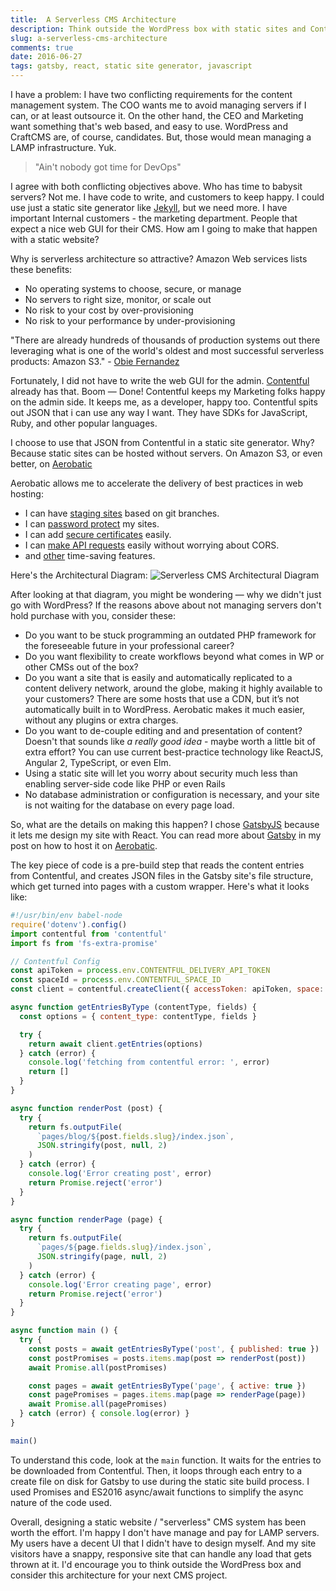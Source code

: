 ```yaml
---
title:  A Serverless CMS Architecture
description: Think outside the WordPress box with static sites and Contentful.
slug: a-serverless-cms-architecture
comments: true
date: 2016-06-27
tags: gatsby, react, static site generator, javascript
---
```


I have a problem: I have two conflicting requirements for the content management system. The COO wants me to avoid managing servers if I can, or at least outsource it. On the other hand, the CEO and Marketing want something that's web based, and easy to use.  WordPress and CraftCMS are, of course, candidates.  But, those would mean managing a LAMP infrastructure. Yuk.

>  "Ain't nobody got time for DevOps"

I agree with both conflicting objectives above. Who has time to babysit servers? Not me. I have code to write, and customers to keep happy. I could use just a static site generator like [Jekyll](http://jekyllrb.com), but we need more. I have important Internal customers - the marketing department. People that expect a nice web GUI for their CMS. How am I going to make that happen with a static website?

Why is serverless architecture so attractive? Amazon Web services lists these benefits:

- No operating systems to choose, secure, or manage
- No servers to right size, monitor, or scale out
- No risk to your cost by over-provisioning
- No risk to your performance by under-provisioning

"There are already hundreds of thousands of production systems out there leveraging what is one of the world's oldest and most successful serverless products: Amazon S3." - [Obie Fernandez](https://leanpub.com/serverless)

Fortunately, I did not have to write the web GUI for the admin. [Contentful](https://www.contentful.com) already has that. Boom — Done! Contentful keeps my Marketing folks happy on the admin side. It keeps me, as a developer, happy too. Contentful spits out JSON that i can use any way I want. They have SDKs for JavaScript, Ruby, and other popular languages.

I choose to use that JSON from Contentful in a static site generator. Why? Because static sites can be hosted without servers. On Amazon S3, or even better, on [Aerobatic](https://www.aerobatic.com)

Aerobatic allows me to accelerate the delivery of best practices in web hosting:

- I can have [staging sites](https://www.aerobatic.com/docs/deployment-management) based on git branches.
- I can [password protect](https://www.aerobatic.com/docs/http-basic-authentication) my sites.
- I can add [secure certificates](https://www.aerobatic.com/docs/custom-domains-ssl) easily.
- I can [make API requests](https://www.aerobatic.com/docs/http-proxy) easily without worrying about CORS.
- and [other](https://www.aerobatic.com/features/) time-saving features.

Here's the Architectural Diagram: <img class="img-responsive marketing-feature-showcase--screenshot" src="//www.aerobatic.com/media/blog/serverless-cms-architecture.svg" alt="Serverless CMS Architectural Diagram">

After looking at that diagram, you might be wondering — why we didn't just go with WordPress? If the reasons above about not managing servers don't hold purchase with you, consider these:

- Do you want to be stuck programming an outdated PHP framework for the foreseeable future in your professional career?
- Do you want flexibility to create workflows beyond what comes in WP or other CMSs out of the box?
- Do you want a site that is easily and automatically replicated to a content delivery network, around the globe, making it highly available to your customers? There are some hosts that use a CDN, but it’s not automatically built in to WordPress. Aerobatic makes it much easier, without any plugins or extra charges.
-  Do you want to de-couple editing and and presentation of content? Doesn't that sounds like *a really good idea* - maybe worth a little bit of extra effort? You can use current best-practice technology like ReactJS, Angular 2, TypeScript, or even Elm.
- Using a static site will let you worry about security much less than enabling server-side code like PHP or even Rails
- No database administration or configuration is necessary, and your site is not waiting for the database on every page load.

So, what are the details on making this happen? I chose [GatsbyJS](http://github.com/gatsbyjs/gatsby) because it lets me design my site with React. You can read more about [Gatsby](https://www.aerobatic.com/blog/gatsbyjs) in my post on how to host it on [Aerobatic](https://www.aerobatic.com).

The key piece of code is a pre-build step that reads the content entries from Contentful, and creates JSON files in the Gatsby site's file structure, which get turned into pages with a custom wrapper. Here's what it looks like:

```javascript
#!/usr/bin/env babel-node
require('dotenv').config()
import contentful from 'contentful'
import fs from 'fs-extra-promise'

// Contentful Config
const apiToken = process.env.CONTENTFUL_DELIVERY_API_TOKEN
const spaceId = process.env.CONTENTFUL_SPACE_ID
const client = contentful.createClient({ accessToken: apiToken, space: spaceId })

async function getEntriesByType (contentType, fields) {
  const options = { content_type: contentType, fields }

  try {
    return await client.getEntries(options)
  } catch (error) {
    console.log('fetching from contentful error: ', error)
    return []
  }
}

async function renderPost (post) {
  try {
    return fs.outputFile(
      `pages/blog/${post.fields.slug}/index.json`,
      JSON.stringify(post, null, 2)
    )
  } catch (error) {
    console.log('Error creating post', error)
    return Promise.reject('error')
  }
}

async function renderPage (page) {
  try {
    return fs.outputFile(
      `pages/${page.fields.slug}/index.json`,
      JSON.stringify(page, null, 2)
    )
  } catch (error) {
    console.log('Error creating page', error)
    return Promise.reject('error')
  }
}

async function main () {
  try {
    const posts = await getEntriesByType('post', { published: true })
    const postPromises = posts.items.map(post => renderPost(post))
    await Promise.all(postPromises)

    const pages = await getEntriesByType('page', { active: true })
    const pagePromises = pages.items.map(page => renderPage(page))
    await Promise.all(pagePromises)
  } catch (error) { console.log(error) }
}

main()
```

To understand this code, look at the `main` function. It waits for the entries to be downloaded from Contentful. Then, it loops through each entry to a create file on disk for Gatsby to use during the static site build process.  I used Promises and ES2016 async/await functions to simplify the async nature of the code used.

Overall, designing a static website / "serverless" CMS system has been worth the effort. I'm happy I don't have manage and pay for LAMP servers.  My users have a decent UI that I didn't have to design myself. And my site visitors have a snappy, responsive site that can handle any load that gets thrown at it. I'd encourage you to think outside the WordPress box and consider this architecture for your next CMS project.

